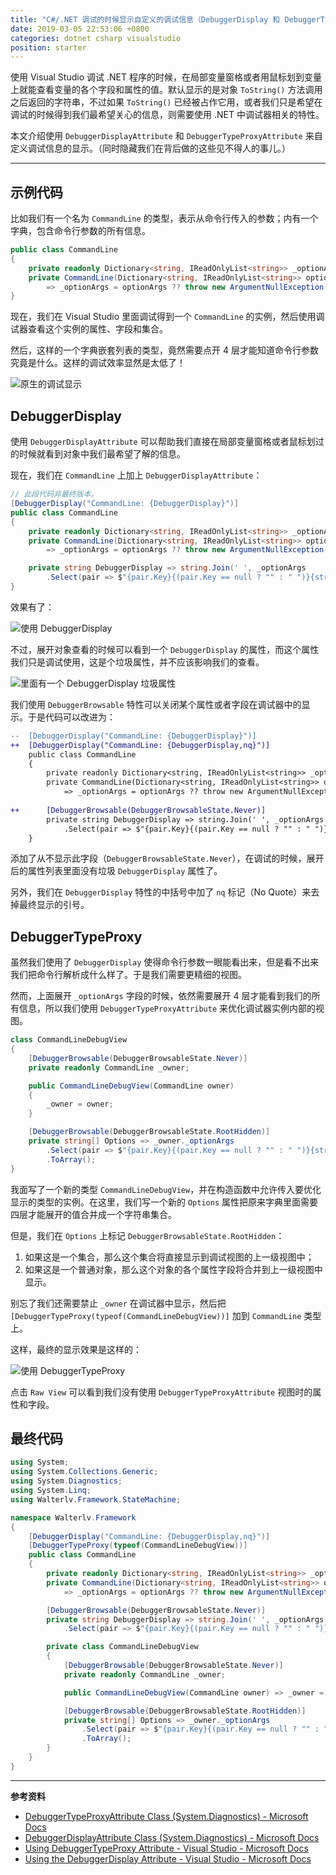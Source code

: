 ```yaml
---
title: "C#/.NET 调试的时候显示自定义的调试信息（DebuggerDisplay 和 DebuggerTypeProxy）"
date: 2019-03-05 22:53:06 +0800
categories: dotnet csharp visualstudio
position: starter
---
```


使用 Visual Studio 调试 .NET 程序的时候，在局部变量窗格或者用鼠标划到变量上就能查看变量的各个字段和属性的值。默认显示的是对象 `ToString()` 方法调用之后返回的字符串，不过如果 `ToString()` 已经被占作它用，或者我们只是希望在调试的时候得到我们最希望关心的信息，则需要使用 .NET 中调试器相关的特性。

本文介绍使用 `DebuggerDisplayAttribute` 和 `DebuggerTypeProxyAttribute` 来自定义调试信息的显示。（同时隐藏我们在背后做的这些见不得人的事儿。）

---

<div id="toc"></div>

## 示例代码

比如我们有一个名为 `CommandLine` 的类型，表示从命令行传入的参数；内有一个字典，包含命令行参数的所有信息。

```csharp
public class CommandLine
{
    private readonly Dictionary<string, IReadOnlyList<string>> _optionArgs;
    private CommandLine(Dictionary<string, IReadOnlyList<string>> optionArgs)
        => _optionArgs = optionArgs ?? throw new ArgumentNullException(nameof(optionArgs));
}
```

现在，我们在 Visual Studio 里面调试得到一个 `CommandLine` 的实例，然后使用调试器查看这个实例的属性、字段和集合。

然后，这样的一个字典嵌套列表的类型，竟然需要点开 4 层才能知道命令行参数究竟是什么。这样的调试效率显然是太低了！

![原生的调试显示](/static/posts/2019-03-05-22-30-28.png)

## DebuggerDisplay

使用 `DebuggerDisplayAttribute` 可以帮助我们直接在局部变量窗格或者鼠标划过的时候就看到对象中我们最希望了解的信息。

现在，我们在 `CommandLine` 上加上 `DebuggerDisplayAttribute`：

```csharp
// 此段代码非最终版本。
[DebuggerDisplay("CommandLine: {DebuggerDisplay}")]
public class CommandLine
{
    private readonly Dictionary<string, IReadOnlyList<string>> _optionArgs;
    private CommandLine(Dictionary<string, IReadOnlyList<string>> optionArgs)
        => _optionArgs = optionArgs ?? throw new ArgumentNullException(nameof(optionArgs));

    private string DebuggerDisplay => string.Join(' ', _optionArgs
        .Select(pair => $"{pair.Key}{(pair.Key == null ? "" : " ")}{string.Join(' ', pair.Value)}"));
}
```

效果有了：

![使用 DebuggerDisplay](/static/posts/2019-03-05-22-36-42.png)

不过，展开对象查看的时候可以看到一个 `DebuggerDisplay` 的属性，而这个属性我们只是调试使用，这是个垃圾属性，并不应该影响我们的查看。

![里面有一个 DebuggerDisplay 垃圾属性](/static/posts/2019-03-05-22-39-20.png)

我们使用 `DebuggerBrowsable` 特性可以关闭某个属性或者字段在调试器中的显示。于是代码可以改进为：

```diff
--  [DebuggerDisplay("CommandLine: {DebuggerDisplay}")]
++  [DebuggerDisplay("CommandLine: {DebuggerDisplay,nq}")]
    public class CommandLine
    {
        private readonly Dictionary<string, IReadOnlyList<string>> _optionArgs;
        private CommandLine(Dictionary<string, IReadOnlyList<string>> optionArgs)
            => _optionArgs = optionArgs ?? throw new ArgumentNullException(nameof(optionArgs));
    
++      [DebuggerBrowsable(DebuggerBrowsableState.Never)]
        private string DebuggerDisplay => string.Join(' ', _optionArgs
            .Select(pair => $"{pair.Key}{(pair.Key == null ? "" : " ")}{string.Join(' ', pair.Value)}"));
    }
```

添加了从不显示此字段（`DebuggerBrowsableState.Never`），在调试的时候，展开后的属性列表里面没有垃圾 `DebuggerDisplay` 属性了。

另外，我们在 `DebuggerDisplay` 特性的中括号中加了 `nq` 标记（No Quote）来去掉最终显示的引号。

## DebuggerTypeProxy

虽然我们使用了 `DebuggerDisplay` 使得命令行参数一眼能看出来，但是看不出来我们把命令行解析成什么样了。于是我们需要更精细的视图。

然而，上面展开 `_optionArgs` 字段的时候，依然需要展开 4 层才能看到我们的所有信息，所以我们使用 `DebuggerTypeProxyAttribute` 来优化调试器实例内部的视图。

```csharp
class CommandLineDebugView
{
    [DebuggerBrowsable(DebuggerBrowsableState.Never)]
    private readonly CommandLine _owner;

    public CommandLineDebugView(CommandLine owner)
    {
        _owner = owner;
    }

    [DebuggerBrowsable(DebuggerBrowsableState.RootHidden)]
    private string[] Options => _owner._optionArgs
        .Select(pair => $"{pair.Key}{(pair.Key == null ? "" : " ")}{string.Join(' ', pair.Value)}")
        .ToArray();
}
```

我面写了一个新的类型 `CommandLineDebugView`，并在构造函数中允许传入要优化显示的类型的实例。在这里，我们写一个新的 `Options` 属性把原来字典里面需要四层才能展开的值合并成一个字符串集合。

但是，我们在 `Options` 上标记 `DebuggerBrowsableState.RootHidden`：

1. 如果这是一个集合，那么这个集合将直接显示到调试视图的上一级视图中；
1. 如果这是一个普通对象，那么这个对象的各个属性字段将合并到上一级视图中显示。

别忘了我们还需要禁止 `_owner` 在调试器中显示，然后把 `[DebuggerTypeProxy(typeof(CommandLineDebugView))]` 加到 `CommandLine` 类型上。

这样，最终的显示效果是这样的：

![使用 DebuggerTypeProxy](/static/posts/2019-03-05-22-51-26.png)

点击 `Raw View` 可以看到我们没有使用 `DebuggerTypeProxyAttribute` 视图时的属性和字段。

## 最终代码

```csharp
using System;
using System.Collections.Generic;
using System.Diagnostics;
using System.Linq;
using Walterlv.Framework.StateMachine;

namespace Walterlv.Framework
{
    [DebuggerDisplay("CommandLine: {DebuggerDisplay,nq}")]
    [DebuggerTypeProxy(typeof(CommandLineDebugView))]
    public class CommandLine
    {
        private readonly Dictionary<string, IReadOnlyList<string>> _optionArgs;
        private CommandLine(Dictionary<string, IReadOnlyList<string>> optionArgs)
            => _optionArgs = optionArgs ?? throw new ArgumentNullException(nameof(optionArgs));

        [DebuggerBrowsable(DebuggerBrowsableState.Never)]
        private string DebuggerDisplay => string.Join(' ', _optionArgs
            .Select(pair => $"{pair.Key}{(pair.Key == null ? "" : " ")}{string.Join(' ', pair.Value)}"));

        private class CommandLineDebugView
        {
            [DebuggerBrowsable(DebuggerBrowsableState.Never)]
            private readonly CommandLine _owner;

            public CommandLineDebugView(CommandLine owner) => _owner = owner;

            [DebuggerBrowsable(DebuggerBrowsableState.RootHidden)]
            private string[] Options => _owner._optionArgs
                .Select(pair => $"{pair.Key}{(pair.Key == null ? "" : " ")}{string.Join(' ', pair.Value)}")
                .ToArray();
        }
    }
}
```

---

**参考资料**

- [DebuggerTypeProxyAttribute Class (System.Diagnostics) - Microsoft Docs](https://docs.microsoft.com/en-us/dotnet/api/system.diagnostics.debuggertypeproxyattribute)
- [DebuggerDisplayAttribute Class (System.Diagnostics) - Microsoft Docs](https://docs.microsoft.com/en-us/dotnet/api/system.diagnostics.debuggerdisplayattribute)
- [Using DebuggerTypeProxy Attribute - Visual Studio - Microsoft Docs](https://docs.microsoft.com/en-us/visualstudio/debugger/using-debuggertypeproxy-attribute)
- [Using the DebuggerDisplay Attribute - Visual Studio - Microsoft Docs](https://docs.microsoft.com/en-us/visualstudio/debugger/using-the-debuggerdisplay-attribute)
